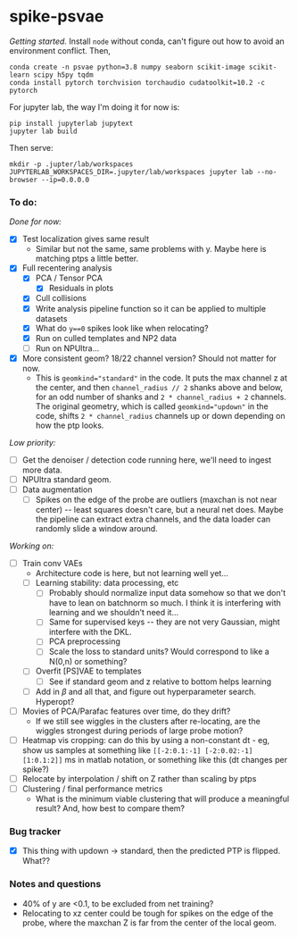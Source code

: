 # spike-psvae

*Getting started.* Install `node` without conda, can't figure out how to avoid an environment conflict. Then,

```
conda create -n psvae python=3.8 numpy seaborn scikit-image scikit-learn scipy h5py tqdm
conda install pytorch torchvision torchaudio cudatoolkit=10.2 -c pytorch
```

For jupyter lab, the way I'm doing it for now is:

```
pip install jupyterlab jupytext
jupyter lab build
```

Then serve:

```
mkdir -p .jupter/lab/workspaces
JUPYTERLAB_WORKSPACES_DIR=.jupyter/lab/workspaces jupyter lab --no-browser --ip=0.0.0.0
```


### To do:

*Done for now:*

 - [x] Test localization gives same result
    - Similar but not the same, same problems with y. Maybe here is matching ptps a little better.
 - [x] Full recentering analysis
    - [x] PCA / Tensor PCA
       - [x] Residuals in plots
    - [x] Cull collisions
    - [x] Write analysis pipeline function so it can be applied to multiple datasets
    - [x] What do `y==0` spikes look like when relocating?
    - [x] Run on culled templates and NP2 data
    - [ ] Run on NPUltra...
 - [x] More consistent geom? 18/22 channel version? Should not matter for now.
    - This is `geomkind="standard"` in the code. It puts the max channel z at the center, and then `channel_radius // 2` shanks above and below, for an odd number of shanks and `2 * channel_radius + 2` channels. The original geometry, which is called `geomkind="updown"` in the code, shifts `2 * channel_radius` channels up or down depending on how the ptp looks.

*Low priority:*

 - [ ] Get the denoiser / detection code running here, we'll need to ingest more data.
 - [ ] NPUltra standard geom.
 - [ ] Data augmentation
    - [ ] Spikes on the edge of the probe are outliers (maxchan is not near center) -- least squares doesn't care, but a neural net does. Maybe the pipeline can extract extra channels, and the data loader can randomly slide a window around. 

*Working on:*

 - [ ] Train conv VAEs
    - Architecture code is here, but not learning well yet...
    - [ ] Learning stability: data processing, etc
       - [ ] Probably should normalize input data somehow so that we don't have to lean on batchnorm so much. I think it is interfering with learning and we shouldn't need it...
       - [ ] Same for supervised keys -- they are not very Gaussian, might interfere with the DKL.
       - [ ] PCA preprocessing
       - [ ] Scale the loss to standard units? Would correspond to like a N(0,n) or something?
    - [ ] Overfit [PS]VAE to templates
       - [ ] See if standard geom and z relative to bottom helps learning
    - [ ] Add in $\beta$ and all that, and figure out hyperparameter search. Hyperopt?
 - [ ] Movies of PCA/Parafac features over time, do they drift?
    - If we still see wiggles in the clusters after re-locating, are the wiggles strongest during periods of large probe motion?
 - [ ] Heatmap vis cropping: can do this by using a non-constant dt - eg, show us samples at something like `[[-2:0.1:-1] [-2:0.02:-1] [1:0.1:2]]` ms in matlab notation, or something like this (dt changes per spike?)
 - [ ] Relocate by interpolation / shift on Z rather than scaling by ptps
 - [ ] Clustering / final performance metrics
    - What is the minimum viable clustering that will produce a meaningful result? And, how best to compare them?


### Bug tracker

 - [x] This thing with updown -> standard, then the predicted PTP is flipped. What??


### Notes and questions

 - 40% of y are <0.1, to be excluded from net training?
 - Relocating to xz center could be tough for spikes on the edge of the probe, where the maxchan Z is far from the center of the local geom.
